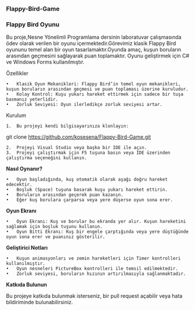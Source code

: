 ### Flappy-Bird-Game
### Flappy Bird Oyunu

Bu proje,Nesne Yönelimli Programlama dersinin laboratuvar çalışmasında ödev olarak verilen bir oyunu içermektedir.Görevimiz klasik Flappy Bird oyununu temel alan bir oyun tasarlamaktır.Oyunda amaç, kuşun boruların arasından geçmesini sağlayarak puan toplamaktır. Oyunu geliştirmek için C# ve Windows Forms kullanılmıştır.

Özellikler

	•	Klasik Oyun Mekanikleri: Flappy Bird’in temel oyun mekanikleri, kuşun boruların arasından geçmesi ve puan toplaması üzerine kuruludur.
	•	Kolay Kontrol: Kuşu yukarı hareket ettirmek için sadece bir tuşa basmanız yeterlidir.
	•	Zorluk Seviyesi: Oyun ilerledikçe zorluk seviyesi artar.

Kurulum

	1.	Bu projeyi kendi bilgisayarınıza klonlayın:

git clone https://github.com/kosesena/Flappy-Bird-Game.git


	2.	Projeyi Visual Studio veya başka bir IDE ile açın.
	3.	Projeyi çalıştırmak için F5 tuşuna basın veya IDE üzerinden çalıştırma seçeneğini kullanın.

**Nasıl Oynanır?**

	•	Oyun başladığında, kuş otomatik olarak aşağı doğru hareket edecektir.
	•	Boşluk (Space) tuşuna basarak kuşu yukarı hareket ettirin.
	•	Boruların arasından geçerek puan kazanın.
	•	Eğer kuş borulara çarparsa veya yere düşerse oyun sona erer.

**Oyun Ekranı**

	•	Oyun Ekranı: Kuş ve borular bu ekranda yer alır. Kuşun hareketini sağlamak için boşluk tuşunu kullanın.
	•	Oyun Bitti Ekranı: Kuş bir engele çarptığında veya yere düştüğünde oyun sona erer ve puanınız gösterilir.

**Geliştirici Notları**

	•	Kuşun animasyonları ve zemin hareketleri için Timer kontrolleri kullanılmıştır.
	•	Oyun nesneleri PictureBox kontrolleri ile temsil edilmektedir.
	•	Zorluk seviyesi, boruların hızının artırılmasıyla sağlanmaktadır.

**Katkıda Bulunun**

Bu projeye katkıda bulunmak isterseniz, bir pull request açabilir veya hata bildiriminde bulunabilirsiniz.
